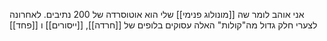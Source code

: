 אני אוהב לומר שה [[מונולוג פנימי]] שלי הוא אוטוסרדה של 200 נתיבים. לאחרונה לצערי חלק גדול מה"קולות" האלה עסוקים בלופים של [[חרדה]], [[ייסורים]] ו [[פחד]]
